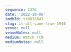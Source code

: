 ```yaml
---
sequence: 1376
date: '2022-10-06'
imdbId: tt0032643
slug: it-all-came-true-1940
venue: null
venueNotes: null
medium: Watch TCM
mediumNotes: null
---
```


